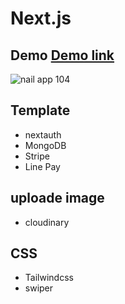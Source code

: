 # Next.js

## Demo [Demo link](https://nails-dusky.vercel.app/)

![nail app 104](https://github.com/user-attachments/assets/9249d50e-9ad2-48aa-963e-fa28dda851f9)

## Template
- nextauth
- MongoDB
- Stripe
- Line Pay

## uploade image
- cloudinary

## CSS
- Tailwindcss
- swiper






